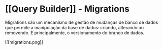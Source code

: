 # [[Query Builder]] - Migrations

Migrations são um mecanismo de gestão de mudanças de banco de dados que permite a manipulação da base de dados: criando, alterando ou removendo.
E principalmente, o versionamento do branco de dados.

![[migrations.png]]